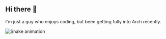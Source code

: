 ## Hi there 👋

I'm just a guy who enjoys coding, but been getting fully into Arch recently.

![Snake animation](https://github.com/thepiyushmalhotra/thepiyushmalhotra/blob/output/github-contribution-grid-snake.svg)
